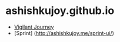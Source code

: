 # ashishkujoy.github.io

- [Vigilant Journey](http://ashishkujoy.me/vigilant-journey/)
- [Sprint] (http://ashishkujoy.me/sprint-ui/)
